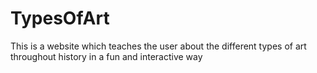# TypesOfArt
This is a website which teaches the user about the different types of art throughout history in a fun and interactive way
